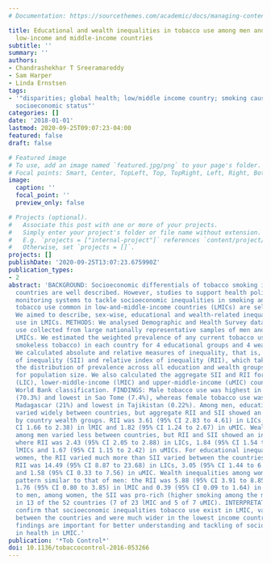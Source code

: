 ```yaml
---
# Documentation: https://sourcethemes.com/academic/docs/managing-content/

title: Educational and wealth inequalities in tobacco use among men and women in 54
  low-income and middle-income countries
subtitle: ''
summary: ''
authors:
- Chandrashekhar T Sreeramareddy
- Sam Harper
- Linda Ernstsen
tags:
- '"disparities; global health; low/middle income country; smoking caused disease;
  socioeconomic status"'
categories: []
date: '2018-01-01'
lastmod: 2020-09-25T09:07:23-04:00
featured: false
draft: false

# Featured image
# To use, add an image named `featured.jpg/png` to your page's folder.
# Focal points: Smart, Center, TopLeft, Top, TopRight, Left, Right, BottomLeft, Bottom, BottomRight.
image:
  caption: ''
  focal_point: ''
  preview_only: false

# Projects (optional).
#   Associate this post with one or more of your projects.
#   Simply enter your project's folder or file name without extension.
#   E.g. `projects = ["internal-project"]` references `content/project/deep-learning/index.md`.
#   Otherwise, set `projects = []`.
projects: []
publishDate: '2020-09-25T13:07:23.675990Z'
publication_types:
- 2
abstract: 'BACKGROUND: Socioeconomic differentials of tobacco smoking in high-income
  countries are well described. However, studies to support health policies and place
  monitoring systems to tackle socioeconomic inequalities in smoking and smokeless
  tobacco use common in low-and-middle-income countries (LMICs) are seldom reported.
  We aimed to describe, sex-wise, educational and wealth-related inequalities in tobacco
  use in LMICs. METHODS: We analysed Demographic and Health Survey data on tobacco
  use collected from large nationally representative samples of men and women in 54
  LMICs. We estimated the weighted prevalence of any current tobacco use (including
  smokeless tobacco) in each country for 4 educational groups and 4 wealth groups.
  We calculated absolute and relative measures of inequality, that is, the slope index
  of inequality (SII) and relative index of inequality (RII), which take into account
  the distribution of prevalence across all education and wealth groups and account
  for population size. We also calculated the aggregate SII and RII for low-income
  (LIC), lower-middle-income (lMIC) and upper-middle-income (uMIC) countries as per
  World Bank classification. FINDINGS: Male tobacco use was highest in Bangladesh
  (70.3%) and lowest in Sao Tome (7.4%), whereas female tobacco use was highest in
  Madagascar (21%) and lowest in Tajikistan (0.22%). Among men, educational inequalities
  varied widely between countries, but aggregate RII and SII showed an inverse trend
  by country wealth groups. RII was 3.61 (95% CI 2.83 to 4.61) in LICs, 1.99 (95%
  CI 1.66 to 2.38) in lMIC and 1.82 (95% CI 1.24 to 2.67) in uMIC. Wealth inequalities
  among men varied less between countries, but RII and SII showed an inverse pattern
  where RII was 2.43 (95% CI 2.05 to 2.88) in LICs, 1.84 (95% CI 1.54 to 2.21) in
  lMICs and 1.67 (95% CI 1.15 to 2.42) in uMICs. For educational inequalities among
  women, the RII varied much more than SII varied between the countries, and the aggregate
  RII was 14.49 (95% CI 8.87 to 23.68) in LICs, 3.05 (95% CI 1.44 to 6.47) in lMIC
  and 1.58 (95% CI 0.33 to 7.56) in uMIC. Wealth inequalities among women showed a
  pattern similar to that of men: the RII was 5.88 (95% CI 3.91 to 8.85) in LICs,
  1.76 (95% CI 0.80 to 3.85) in lMIC and 0.39 (95% CI 0.09 to 1.64) in uMIC. In contrast
  to men, among women, the SII was pro-rich (higher smoking among the more advantaged)
  in 13 of the 52 countries (7 of 23 lMIC and 5 of 7 uMIC). INTERPRETATION: Our results
  confirm that socioeconomic inequalities tobacco use exist in LMIC, varied widely
  between the countries and were much wider in the lowest income countries. These
  findings are important for better understanding and tackling of socioeconomic inequalities
  in health in LMIC.'
publication: '*Tob Control*'
doi: 10.1136/tobaccocontrol-2016-053266
---
```

